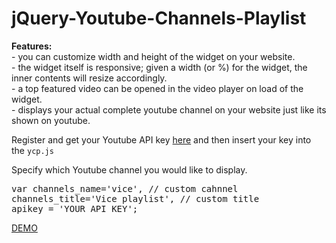 jQuery-Youtube-Channels-Playlist
================================

<p><b>Features:</b><br>
- you can customize width and height of the widget on your website.<br>
- the widget itself is responsive; given a width (or %) for the widget, the inner contents will resize accordingly.<br>
- a top featured video can be opened in the video player on load of the widget.<br>
- displays your actual complete youtube channel on your website just like its shown on youtube.</p>

<p>Register and get your Youtube API key <a href="https://developers.google.com/youtube/v3/getting-started" target="_blank">here</a> and then insert your key into the <code>ycp.js</code></p>

<p>Specify which Youtube channel you would like to display.
<pre>var channels_name='vice', // custom cahnnel
channels_title='Vice playlist', // custom title
apikey = 'YOUR API KEY';</pre>
</p>

<p><a href="http://ibacor.com/demo/jquery-youtube-channels-playlist/">DEMO</a></p>
